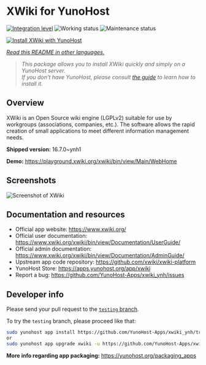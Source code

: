 <!--
N.B.: This README was automatically generated by <https://github.com/YunoHost/apps/tree/master/tools/readme_generator>
It shall NOT be edited by hand.
-->

# XWiki for YunoHost

[![Integration level](https://dash.yunohost.org/integration/xwiki.svg)](https://ci-apps.yunohost.org/ci/apps/xwiki/) ![Working status](https://ci-apps.yunohost.org/ci/badges/xwiki.status.svg) ![Maintenance status](https://ci-apps.yunohost.org/ci/badges/xwiki.maintain.svg)

[![Install XWiki with YunoHost](https://install-app.yunohost.org/install-with-yunohost.svg)](https://install-app.yunohost.org/?app=xwiki)

*[Read this README in other languages.](./ALL_README.md)*

> *This package allows you to install XWiki quickly and simply on a YunoHost server.*  
> *If you don't have YunoHost, please consult [the guide](https://yunohost.org/install) to learn how to install it.*

## Overview

XWiki is an Open Source wiki engine (LGPLv2) suitable for use by workgroups (associations, companies, etc.). The software allows the rapid creation of small applications to meet different information management needs.

**Shipped version:** 16.7.0~ynh1

**Demo:** <https://playground.xwiki.org/xwiki/bin/view/Main/WebHome>

## Screenshots

![Screenshot of XWiki](./doc/screenshots/XWiki-standard-help.jpg)

## Documentation and resources

- Official app website: <https://www.xwiki.org/>
- Official user documentation: <https://www.xwiki.org/xwiki/bin/view/Documentation/UserGuide/>
- Official admin documentation: <https://www.xwiki.org/xwiki/bin/view/Documentation/AdminGuide/>
- Upstream app code repository: <https://github.com/xwiki/xwiki-platform>
- YunoHost Store: <https://apps.yunohost.org/app/xwiki>
- Report a bug: <https://github.com/YunoHost-Apps/xwiki_ynh/issues>

## Developer info

Please send your pull request to the [`testing` branch](https://github.com/YunoHost-Apps/xwiki_ynh/tree/testing).

To try the `testing` branch, please proceed like that:

```bash
sudo yunohost app install https://github.com/YunoHost-Apps/xwiki_ynh/tree/testing --debug
or
sudo yunohost app upgrade xwiki -u https://github.com/YunoHost-Apps/xwiki_ynh/tree/testing --debug
```

**More info regarding app packaging:** <https://yunohost.org/packaging_apps>

